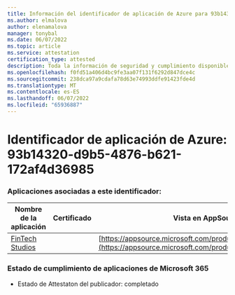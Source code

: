 ```yaml
---
title: Información del identificador de aplicación de Azure para 93b14320-d9b5-4876-b621-172af4d36985
ms.author: elmalova
author: elenamalova
manager: tonybal
ms.date: 06/07/2022
ms.topic: article
ms.service: attestation
certification_type: attested
description: Toda la información de seguridad y cumplimiento disponible para 93b14320-d9b5-4876-b621-172af4d36985.
ms.openlocfilehash: f0fd51a406d4bc9fe3aa07f131f6292d847dce4c
ms.sourcegitcommit: 238dca97a9cdafa78d63e74993ddfe91423fde4d
ms.translationtype: MT
ms.contentlocale: es-ES
ms.lasthandoff: 06/07/2022
ms.locfileid: "65936887"
---
```

# <a name="azure-app-id-93b14320-d9b5-4876-b621-172af4d36985"></a>Identificador de aplicación de Azure: 93b14320-d9b5-4876-b621-172af4d36985


### <a name="apps-associated-with-this-id"></a>Aplicaciones asociadas a este identificador:
| **Nombre de la aplicación** | **Certificado** | **Vista en AppSource** |
|--------------|---------------|-----------------------|
| [FinTech Studios](../forward/WA200003969.md) |  | [https://appsource.microsoft.com/product/office/WA200003969](https://appsource.microsoft.com/product/office/WA200003969) |

### <a name="microsoft-365-app-compliance-status"></a>Estado de cumplimiento de aplicaciones de Microsoft 365
- Estado de Attestaton del publicador: completado
